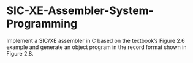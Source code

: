 # SIC-XE-Assembler-System-Programming
Implement a SIC/XE assembler in C based on the textbook’s Figure 2.6 example and generate an object program in the record format shown in Figure 2.8.
